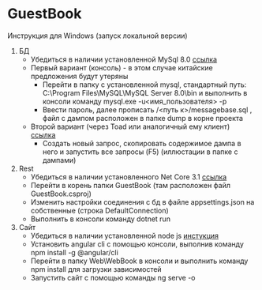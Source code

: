 # GuestBook

Инструкция для Windows (запуск локальной версии)

1.	БД
	-	Убедиться в наличии установленной MySql 8.0 [ссылка](https://dev.mysql.com/downloads/windows/installer/8.0.html)
	-	Первый вариант (консоль) - в этом случае китайские предложения будут утеряны
		-	Перейти в папку с установленной mysql, стандартный путь: C:\Program Files\MySQL\MySQL Server 8.0\bin  и выполнить в консоли команду mysql.exe -u<имя_пользователя> -p
		-	Ввести пароль, далее прописать    /<путь к>/messagebase.sql , файл с дампом расположен в папке dump в корне проекта 
	-	Второй вариант (через Toad или аналогичный ему клиент)	[ссылка](https://www.toadworld.com/)
		-	Создать новый запрос, скопировать содержимое дампа в него и запустить все запросы (F5) (иллюстации в папке с дампами)
2.	Rest
	-	Убедиться в наличии установленного Net Core 3.1 [ссылка](https://dotnet.microsoft.com/download/dotnet-core/3.1)
	-	Перейти в корень папки GuestBook (там расположен файл GuestBook.csproj)
	-	Изменить настройки соединения с бд в файле appsettings.json на собственные (строка DefaultConnection) 
	-	Выполнить в консоли команду dotnet run
3.	Сайт
	-	Убедиться в наличии установленной node js [инстукция](https://metanit.com/web/nodejs/1.1.php)
	-	Установить angular cli с помощью консоли, выполнив команду npm install -g @angular/cli
	-	Перейти в папку Web\WebBook в консоли и выполнить команду npm install для загрузки зависимостей
	-	Запустить сайт с помощью команды ng serve -o
